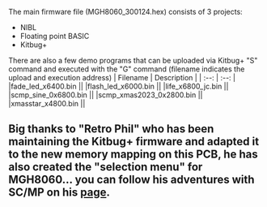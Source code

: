 The main firmware file (MGH8060_300124.hex) consists of 3 projects:

* NIBL
* Floating point BASIC
* Kitbug+

There are also a few demo programs that can be uploaded via Kitbug+ "S" command and executed with the "G" command (filename indicates the upload and execution address)
| Filename | Description |
| :--: | :--: |
|fade_led_x6400.bin ||
|flash_led_x6000.bin ||
|life_x6800_jc.bin ||
|scmp_sine_0x6800.bin ||
|scmp_xmas2023_0x2800.bin ||
|xmasstar_x4800.bin ||

## Big thanks to "Retro Phil" who has been maintaining the Kitbug+ firmware and adapted it to the new memory mapping on this PCB, he has also created the "selection menu" for MGH8060... you can follow his adventures with SC/MP on his [page](https://www.mccrash-racing.co.uk/philg/picl/picl.htm).
